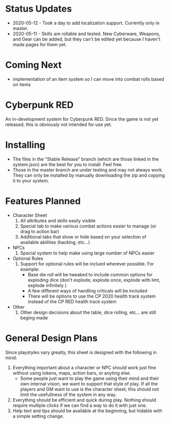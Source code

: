 # Status Updates

- 2020-05-12 - Took a day to add localization support. Currently only in master.
- 2020-05-11 - Skills are rollable and tested. New Cyberware, Weapons, and Gear can be added, but they can't be edited yet because I haven't made pages for them yet.

# Coming Next

- implementation of an item system so I can move into combat rolls based on items

# Cyberpunk RED

An in-development system for Cyberpunk RED. Since the game is not yet released, this is obviously not intended for use yet.

# Installing

- The files in the "Stable Release" branch (which are those linked in the system.json) are the best for you to install. Feel free.
- Those in the master branch are under testing and may not always work. They can only be installed by manually downloading the zip and copying it to your system.

# Features Planned

- Character Sheet
  1. All attributes and skills easily visible
  2. Special tab to make various combat actions easier to manage (or drag to action bar)
  3. Additional tabs that show or hide based on your selection of available abilities (hacking, etc...)
- NPCs
  1. Special system to help make using large number of NPCs easier
- Optional Rules
  1. Support for optional rules will be inclued wherever possible. For example:
     - Base die roll will be tweaked to include common options for exploding dice (don't explode, explode once, explode with limt, explode infinitely )
	 - A few different ways of handling criticals will be included
	 - There will be options to use the CP 2020 health track system instead of the CP RED health track system
- Other
  1. Other design decisions about the table, dice rolling, etc... are still beging made
  
# General Design Plans

Since playstyles vary greatly, this sheet is designed with the following in mind:

1. Everything important about a character or NPC should work just fine without using tokens, maps, action bars, or anyting else.
   - Some people just want to play the game using their mind and their own internal vision, we want to support that style of play. If all the players and GM want to use is the character sheet, this should not limit the usefullness of the system in any way.
2. Everything should be efficient and quick during play. Nothing should require multiple clicks if we can find a way to do it with just one.
3. Help text and tips should be available at the beginning, but hidable with a simple setting change.
